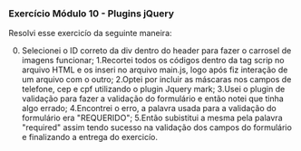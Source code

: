 ### Exercício Módulo 10 - Plugins jQuery

Resolvi esse exercicío da seguinte maneira:

0. Selecionei o ID correto da div dentro do header para fazer o carrosel de imagens funcionar;
1.Recortei todos os códigos dentro da tag scrip no arquivo HTML e os inseri no arquivo main.js, logo após fiz interação de um arquivo com o outro;
2.Optei por incluir as máscaras nos campos de telefone, cep e cpf utilizando o plugin Jquery mark;
3.Usei o plugin de validação para fazer a validação do formulário e então notei que tinha algo errado;
4.Encontrei o erro, a palavra usada para a validação do formulário era "REQUERIDO";
5.Então subistitui a mesma pela palavra "required" assim tendo sucesso na validação dos campos do formulário e finalizando a entrega do exercicío.